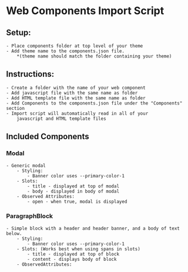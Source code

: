 # Web Components Import Script

## Setup:
    - Place components folder at top level of your theme
    - Add theme name to the components.json file.
        *(theme name should match the folder containing your theme)


## Instructions:
    - Create a folder with the name of your web component
    - Add javascript file with the same name as folder
    - Add HTML template file with the same name as folder
    - Add Components to the components.json file under the "Components" section
    - Import script will automatically read in all of your
        javascript and HTML template files


## Included Components
### Modal
    - Generic modal
        - Styling:
            - Banner color uses --primary-color-1
        - Slots:
            - title - displayed at top of modal
            - body - displayed in body of modal
        - Observed Attributes:
            - open - when true, modal is displayed
### ParagraphBlock
    - Simple block with a header and header banner, and a body of text below.
        - Styling:
            - Banner color uses --primary-color-1
        - Slots: (Works best when using spans in slots)
            - title - displayed at top of block
            - content - displays body of block
        - ObservedAttributes: 